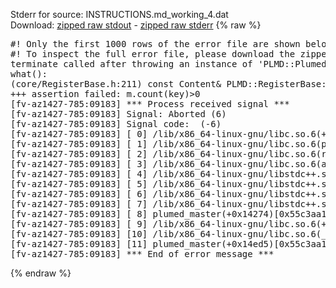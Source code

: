 Stderr for source:  INSTRUCTIONS.md_working_4.dat   
Download: [zipped raw stdout](INSTRUCTIONS.md_working_4.dat.plumed_master.stdout.txt.zip) - [zipped raw stderr](INSTRUCTIONS.md_working_4.dat.plumed_master.stderr.txt.zip) 
{% raw %}
<pre>
#! Only the first 1000 rows of the error file are shown below
#! To inspect the full error file, please download the zipped raw stderr file above
terminate called after throwing an instance of 'PLMD::Plumed::ExceptionError'
what():
(core/RegisterBase.h:211) const Content& PLMD::RegisterBase<Content>::get(const std::vector<void*>&, const string&) const [with Content = PLMD::ActionRegisterPointers; std::string = std::__cxx11::basic_string<char>]
+++ assertion failed: m.count(key)>0
[fv-az1427-785:09183] *** Process received signal ***
[fv-az1427-785:09183] Signal: Aborted (6)
[fv-az1427-785:09183] Signal code:  (-6)
[fv-az1427-785:09183] [ 0] /lib/x86_64-linux-gnu/libc.so.6(+0x42520)[0x7fe657c42520]
[fv-az1427-785:09183] [ 1] /lib/x86_64-linux-gnu/libc.so.6(pthread_kill+0x12c)[0x7fe657c969fc]
[fv-az1427-785:09183] [ 2] /lib/x86_64-linux-gnu/libc.so.6(raise+0x16)[0x7fe657c42476]
[fv-az1427-785:09183] [ 3] /lib/x86_64-linux-gnu/libc.so.6(abort+0xd3)[0x7fe657c287f3]
[fv-az1427-785:09183] [ 4] /lib/x86_64-linux-gnu/libstdc++.so.6(+0xa2b9e)[0x7fe6580a2b9e]
[fv-az1427-785:09183] [ 5] /lib/x86_64-linux-gnu/libstdc++.so.6(+0xae20c)[0x7fe6580ae20c]
[fv-az1427-785:09183] [ 6] /lib/x86_64-linux-gnu/libstdc++.so.6(+0xae277)[0x7fe6580ae277]
[fv-az1427-785:09183] [ 7] /lib/x86_64-linux-gnu/libstdc++.so.6(__cxa_rethrow+0x4b)[0x7fe6580ae52b]
[fv-az1427-785:09183] [ 8] plumed_master(+0x14274)[0x55c3aa1bf274]
[fv-az1427-785:09183] [ 9] /lib/x86_64-linux-gnu/libc.so.6(+0x29d90)[0x7fe657c29d90]
[fv-az1427-785:09183] [10] /lib/x86_64-linux-gnu/libc.so.6(__libc_start_main+0x80)[0x7fe657c29e40]
[fv-az1427-785:09183] [11] plumed_master(+0x14ed5)[0x55c3aa1bfed5]
[fv-az1427-785:09183] *** End of error message ***
</pre>
{% endraw %}
